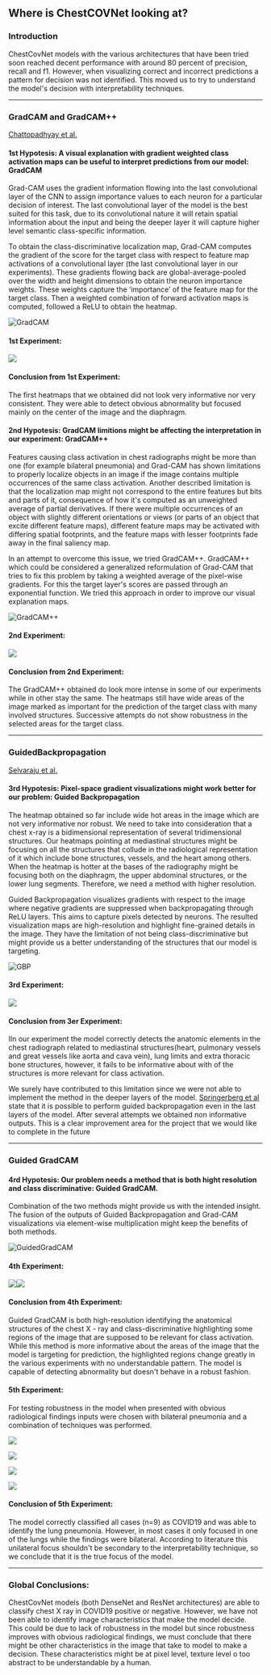 ## Where is ChestCOVNet looking at?

### Introduction
ChestCovNet models with the various architectures that have been tried soon reached decent performance with around 80 percent of precision, recall and f1. However, when visualizing correct and incorrect predictions a pattern for decision was not identified. This moved us to try to understand the model's decision with interpretability techniques. 

-----------------------

### GradCAM and GradCAM++ 
[Chattopadhyay et al.](https://arxiv.org/pdf/1710.11063.pdf)
#### 1st Hypotesis: A visual explanation with gradient weighted class activation maps can be useful to interpret predictions from our model: GradCAM 

Grad-CAM uses the gradient information flowing into the last convolutional layer of the CNN to assign importance values to each neuron for a particular decision of interest. The last convolutional layer of the model is the best suited for this task, due to its convolutional nature it will retain spatial information about the input and being the deeper layer it will capture higher level semantic class-specific information. 

To obtain the class-discriminative localization map, Grad-CAM computes the gradient of the score for the target class with respect to feature map activations of a convolutional layer (the last convolutional layer in our experiments). These gradients flowing back are global-average-pooled over the width and height dimensions to obtain the neuron importance weights. These weights capture the ‘importance’ of the feature map for the target class. Then a weighted combination of forward activation maps is computed, followed a ReLU to obtain the heatmap.

![GradCAM](/Interpretability/Images/gradcam.png)

#### 1st Experiment:

![](https://github.com/FastCovNetProject/FastCovNetProject/blob/main/Interpretability/Images/egradCAM.png)

#### Conclusion from 1st Experiment:
The first heatmaps that we obtained did not look very informative nor very consistent. They were able to detect obvious abnormality but focused mainly on the center of the image and the diaphragm.

#### 2nd Hypotesis: GradCAM limitions might be affecting the interpretation in our experiment: GradCAM++
Features causing class activation in chest radiographs might be more than one (for example bilateral pneumonia) and Grad-CAM has shown limitations to properly localize objects in an image if the image contains multiple occurrences of the same class activation. Another described limitation is that the localization map might not correspond to the entire features but bits and parts of it, consequence of how it's computed as an unweighted average of partial derivatives. If there were multiple occurrences of an object with slightly different orientations or views (or parts of an object that excite different feature maps), different feature maps may be activated with differing spatial footprints, and the feature maps with lesser footprints fade away in the final saliency map.

In an attempt to overcome this issue, we tried GradCAM++. GradCAM++ which could be considered a generalized reformulation of Grad-CAM that tries to fix this problem by taking a weighted average of the pixel-wise gradients. For this the target layer's scores are passed through an exponential function. We tried this approach in order to improve our visual explanation maps.


![GradCAM++](https://github.com/FastCovNetProject/FastCovNetProject/blob/main/Interpretability/Images/gradcam%2B%2B.JPG)

#### 2nd Experiment: 

![](https://github.com/FastCovNetProject/FastCovNetProject/blob/main/Interpretability/Images/eGradCAM%20y%20%2B%2B.PNG)

#### Conclusion from 2nd Experiment:
The GradCAM++ obtained do look more intense in some of our experiments while in other stay the same. The heatmaps still have wide areas of the image marked as important for the prediction of the target class with many involved structures. Successive attempts do not show robustness in the selected areas for the target class.

-----------------------

### GuidedBackpropagation 
[Selvaraju et al.](https://ramprs.github.io/static/docs/IJCV_Grad-CAM.pdf)
#### 3rd Hypotesis: Pixel-space gradient visualizations might work better for our problem: Guided Backpropagation 
The heatmap obtained so far include wide hot areas in the image which are not very informative nor robust. We need to take into consideration that a chest x-ray is a bidimensional representation of several tridimensional structures. Our heatmaps pointing at mediastinal structures might be focusing on all the structures that collude in the radiological representation of it which include bone structures, vessels, and the heart among others. When the heatmap is hotter at the bases of the radiography might be focusing both on the diaphragm, the upper abdominal structures, or the lower lung segments. Therefore, we need a method with higher resolution.

Guided Backpropagation visualizes gradients with respect to the image where negative gradients are suppressed when backpropagating through ReLU layers. This aims to capture pixels detected by neurons. The resulted visualization maps are high-resolution and highlight fine-grained details in the image. They have the limitation of not being class-discriminative but might provide us a better understanding of the structures that our model is targeting.


![GBP](https://github.com/FastCovNetProject/FastCovNetProject/blob/main/Interpretability/Images/gbp.JPG)

#### 3rd Experiment:

![](https://github.com/FastCovNetProject/FastCovNetProject/blob/main/Interpretability/Images/eGBp.PNG)

#### Conclusion from 3er Experiment:
IIn our experiment the model correctly detects the anatomic elements in the chest radiograph related to mediastinal structures(heart, pulmonary vessels and great vessels like aorta and cava vein), lung limits and extra thoracic bone structures, however, it fails to be informative about with of the structures is more relevant for class activation.

We surely have contributed to this limitation since we were not able to implement the method in the deeper layers of the model. [Springerberg et al](https://arxiv.org/pdf/1412.6806.pdf) state that it is possible to perform guided backpropagation even in the last layers of the model. After several attempts we obtained non informative outputs. This is a clear improvement area for the project that we would like to complete in the future

-----------------------

### Guided GradCAM
#### 4rd Hypotesis: Our problem needs a method that is both hight resolution and class discriminative: Guided GradCAM. 
Combination of the two methods might provide us with the intended insight. The fusion of the outputs of Guided Backpropagation and Grad-CAM visualizations via element-wise multiplication might keep the benefits of both methods. 

![GuidedGradCAM](https://github.com/FastCovNetProject/FastCovNetProject/blob/main/Interpretability/Images/gradcam%20y%20guidedbp.png)

#### 4th Experiment:

![](https://github.com/FastCovNetProject/FastCovNetProject/blob/main/Interpretability/Images/eGgradcam1.jpg)![](https://github.com/FastCovNetProject/FastCovNetProject/blob/main/Interpretability/Images/eGgradcam2.png
)

#### Conclusion from 4th Experiment:
Guided GradCAM is both high-resolution identifying the anatomical structures of the chest X - ray and class-discriminative highlighting some regions of the image that are supposed to be relevant for class activation. While this method is more informative about the areas of the image that the model is targeting for prediction, the highlighted regions change greatly in the various experiments with no understandable pattern. The model is capable of detecting abnormality but doesn't behave in a robust fashion. 

#### 5th Experiment:

For testing robustness in the model when presented with obvious radiological findings inputs were chosen with bilateral pneumonia and a combination of techniques was performed. 

![](https://github.com/FastCovNetProject/FastCovNetProject/blob/main/Interpretability/Images/neumonia1.jpg)


![](https://github.com/FastCovNetProject/FastCovNetProject/blob/main/Interpretability/Images/neumonia2.jpg)


![](https://github.com/FastCovNetProject/FastCovNetProject/blob/main/Interpretability/Images/neumonia7.png)


![](https://github.com/FastCovNetProject/FastCovNetProject/blob/main/Interpretability/Images/pneumonia%204.png)

#### Conclusion of 5th Experiment:

The model correctly classified all cases (n=9) as COVID19 and was able to identify the lung pneumonia. However, in most cases it only focused in one of the lungs while the findings were bilateral. According to literature this unilateral focus shouldn't be secondary to the interpretability technique, so we conclude that it is the true focus of the model. 

-----------------------

### Global Conclusions:

ChestCovNet models (both DenseNet and ResNet architectures) are able to classify chest X ray in COVID19 positive or negative. However, we have not been able to identify image characteristics that make the model decide. This could be due to lack of robustness in the model but since robustness improves with obvious radiological findings, we must conclude that there might be other characteristics in the image that take to model to make a decision. These characteristics might be at pixel level, texture level o too abstract to be understandable by a human.

